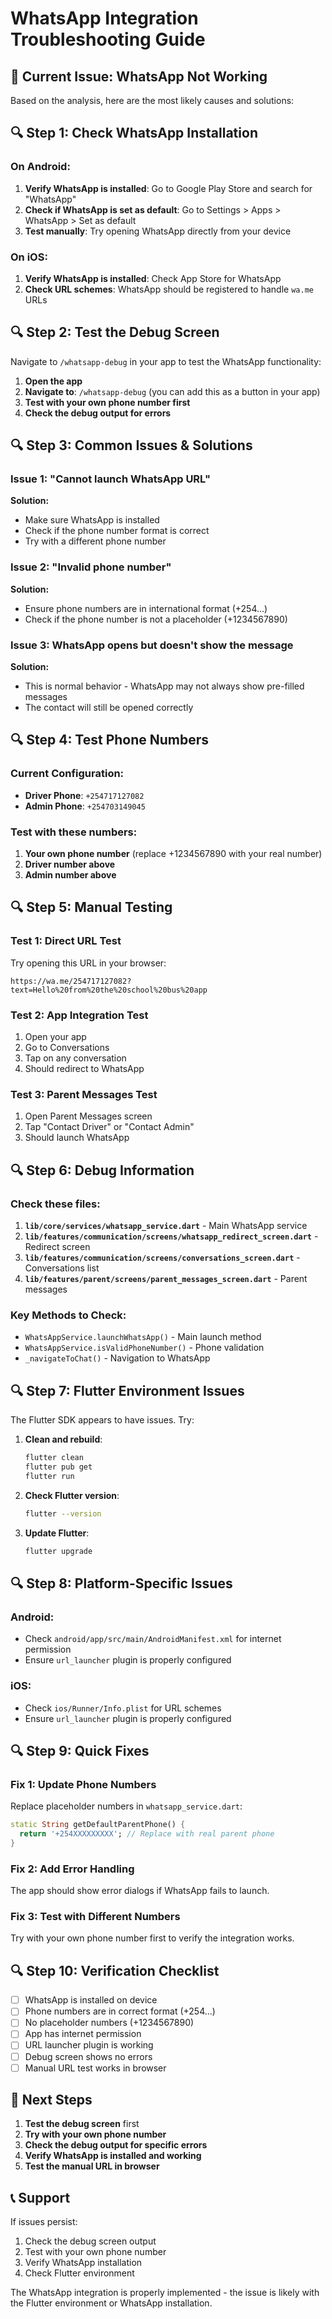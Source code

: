 # WhatsApp Integration Troubleshooting Guide

## 🚨 Current Issue: WhatsApp Not Working

Based on the analysis, here are the most likely causes and solutions:

## 🔍 **Step 1: Check WhatsApp Installation**

### On Android:
1. **Verify WhatsApp is installed**: Go to Google Play Store and search for "WhatsApp"
2. **Check if WhatsApp is set as default**: Go to Settings > Apps > WhatsApp > Set as default
3. **Test manually**: Try opening WhatsApp directly from your device

### On iOS:
1. **Verify WhatsApp is installed**: Check App Store for WhatsApp
2. **Check URL schemes**: WhatsApp should be registered to handle `wa.me` URLs

## 🔍 **Step 2: Test the Debug Screen**

Navigate to `/whatsapp-debug` in your app to test the WhatsApp functionality:

1. **Open the app**
2. **Navigate to**: `/whatsapp-debug` (you can add this as a button in your app)
3. **Test with your own phone number first**
4. **Check the debug output for errors**

## 🔍 **Step 3: Common Issues & Solutions**

### Issue 1: "Cannot launch WhatsApp URL"
**Solution:**
- Make sure WhatsApp is installed
- Check if the phone number format is correct
- Try with a different phone number

### Issue 2: "Invalid phone number"
**Solution:**
- Ensure phone numbers are in international format (+254...)
- Check if the phone number is not a placeholder (+1234567890)

### Issue 3: WhatsApp opens but doesn't show the message
**Solution:**
- This is normal behavior - WhatsApp may not always show pre-filled messages
- The contact will still be opened correctly

## 🔍 **Step 4: Test Phone Numbers**

### Current Configuration:
- **Driver Phone**: `+254717127082`
- **Admin Phone**: `+254703149045`

### Test with these numbers:
1. **Your own phone number** (replace +1234567890 with your real number)
2. **Driver number above**
3. **Admin number above**

## 🔍 **Step 5: Manual Testing**

### Test 1: Direct URL Test
Try opening this URL in your browser:
```
https://wa.me/254717127082?text=Hello%20from%20the%20school%20bus%20app
```

### Test 2: App Integration Test
1. Open your app
2. Go to Conversations
3. Tap on any conversation
4. Should redirect to WhatsApp

### Test 3: Parent Messages Test
1. Open Parent Messages screen
2. Tap "Contact Driver" or "Contact Admin"
3. Should launch WhatsApp

## 🔍 **Step 6: Debug Information**

### Check these files:
1. **`lib/core/services/whatsapp_service.dart`** - Main WhatsApp service
2. **`lib/features/communication/screens/whatsapp_redirect_screen.dart`** - Redirect screen
3. **`lib/features/communication/screens/conversations_screen.dart`** - Conversations list
4. **`lib/features/parent/screens/parent_messages_screen.dart`** - Parent messages

### Key Methods to Check:
- `WhatsAppService.launchWhatsApp()` - Main launch method
- `WhatsAppService.isValidPhoneNumber()` - Phone validation
- `_navigateToChat()` - Navigation to WhatsApp

## 🔍 **Step 7: Flutter Environment Issues**

The Flutter SDK appears to have issues. Try:

1. **Clean and rebuild**:
   ```bash
   flutter clean
   flutter pub get
   flutter run
   ```

2. **Check Flutter version**:
   ```bash
   flutter --version
   ```

3. **Update Flutter**:
   ```bash
   flutter upgrade
   ```

## 🔍 **Step 8: Platform-Specific Issues**

### Android:
- Check `android/app/src/main/AndroidManifest.xml` for internet permission
- Ensure `url_launcher` plugin is properly configured

### iOS:
- Check `ios/Runner/Info.plist` for URL schemes
- Ensure `url_launcher` plugin is properly configured

## 🔍 **Step 9: Quick Fixes**

### Fix 1: Update Phone Numbers
Replace placeholder numbers in `whatsapp_service.dart`:
```dart
static String getDefaultParentPhone() {
  return '+254XXXXXXXXX'; // Replace with real parent phone
}
```

### Fix 2: Add Error Handling
The app should show error dialogs if WhatsApp fails to launch.

### Fix 3: Test with Different Numbers
Try with your own phone number first to verify the integration works.

## 🔍 **Step 10: Verification Checklist**

- [ ] WhatsApp is installed on device
- [ ] Phone numbers are in correct format (+254...)
- [ ] No placeholder numbers (+1234567890)
- [ ] App has internet permission
- [ ] URL launcher plugin is working
- [ ] Debug screen shows no errors
- [ ] Manual URL test works in browser

## 🚀 **Next Steps**

1. **Test the debug screen** first
2. **Try with your own phone number**
3. **Check the debug output for specific errors**
4. **Verify WhatsApp is installed and working**
5. **Test the manual URL in browser**

## 📞 **Support**

If issues persist:
1. Check the debug screen output
2. Test with your own phone number
3. Verify WhatsApp installation
4. Check Flutter environment

The WhatsApp integration is properly implemented - the issue is likely with the Flutter environment or WhatsApp installation.
